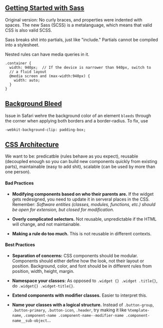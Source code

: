 ## [Getting Started with Sass](http://alistapart.com/article/getting-started-with-sass)

Original version: No curly braces, and properties were indented with spaces. The new Sass (SCSS) is a metalanguage, which means that valid CSS is also valid SCSS.

Sass breaks shit into partials, just like "include." Partials cannot be compiled into a stylesheet.

Nested rules can have media queries in it.

	.container {
	  width: 940px;  // If the device is narrower than 940px, switch to 
	  // a fluid layout
	  @media screen and (max-width:940px) {
	    width: auto;
	  }
	}

## [Background Bleed](http://tumble.sneak.co.nz/post/928998513/fixing-the-background-bleed)

Issue in Safari wehre the background color of an element `bleeds` through the corner when applying both borders and a border-radius. To fix, use 

	-webkit-background-clip: padding-box;

## [CSS Architecture](http://engineering.appfolio.com/2012/11/16/css-architecture/)

We want to be: predicatble (rules behave as you expect), reusable (decoupled enough so you can build new components quickly from existing parts), maintainable (easy to add shit), scalable (can be used by more than one person).

#### Bad Practices

- __Modifying components based on who their parents are.__ If the widget gets redesigned, you need to update it in serveral places in the CSS. Remember: _Software entities (classes, modules, functions, etc.) should be open for extension, but closed for modification._

- __Overly complicated selectors.__ Not reusable, unpredictable if the HTML will change, and not maintainable.

- __Making a rule do too much.__ This is not reusable in different contexts.

#### Best Practices

- __Separation of concerns:__ CSS components should be modular. Components should either define how the look, not their layout or position. Background, color, and font should be in different rules from position, width, height, margin.

- __Namespace your classes:__ As opposed to `.widget {} .widget .title{}`, do `.widget{} .widget-title{}`.

- __Extend components with modifier classes.__ Easier to interpret this.

- __Name your classes with a logical structure.__ Instead of `.button-group`, `.button-primary`, `.button-icon`, `.header`, try making it like `%template-name`, `.component-name .component-name--modifier-name .component-name__sub-object`...






















